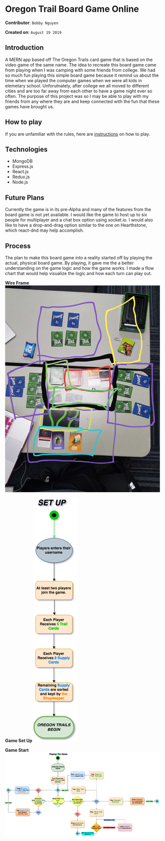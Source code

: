 # Oregon Trail Board Game Online

**Contributor**: `Bobby Nguyen`

**Created on**: `August 19 2019`

## Introduction 

A MERN app based off The Oregon Trails card game that is based on the video game of the same name. The idea to recreate this board game came from playing when I was camping with some friends from college. We had so much fun playing this simple board game because it remind us about the time when we played the computer games when we were all kids in elemetary school. Unforutnately, after college we all moved to different cities and are too far away from each other to have a game night ever so often. The purpose of this project was so I may be able to play with my friends from any where they are and keep connected with the fun that these games have brought us. 

## How to play
If you are unfamiliar with the rules, here are [instructions](http://www.geekyhobbies.com/the-oregon-trail-card-game-review-and-rules/) on how to play.

## Technologies
- MongoDB
- Express.js
- React.js
- Redux.js
- Node.js

## Future Plans
Currently the game is in its pre-Alpha and many of the features from the board game is not yet available. I would like the game to host up to six people for multiplayer and a chat box option using socket.io. I would also like to have a drop-and-drag option similar to the one on Hearthstone, which react-dnd may help accomplish. 

## Process
The plan to make this board game into a reality started off by playing the actual, physical board game. By playing, it gave me the a better understanding on the game logic and how the game works. I made a flow chart that would help visualize the logic and how each turn can play out. 

**Wire Frame**
![Results](/client/public/images/wireframe.jpg)

**Game Set Up**
![Results](/client/public/images/setup.png)

**Game Start** 
![Results](/client/public/images/gamebegins.png)


